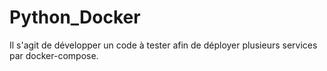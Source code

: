 
# Python_Docker
Il s'agit de développer un code à tester afin de déployer plusieurs services par docker-compose.
